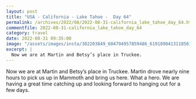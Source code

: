```yaml
---
layout: post
title: "USA - California - Lake Tahoe -  Day 64"
permalink: /archives/2022/08/2022-08-31-california_lake_tahoe_day_64.html
commentfile: 2022-08-31-california_lake_tahoe_day_64
category: travel
date: 2022-08-31 09:35:00
image: "/assets/images/insta/302203849_604794957859486_6191890413118561228_n_17965321108850814.jpg"
excerpt: |
  Now we are at Martin and Betsy’s place in Truckee.
---
```


Now we are at Martin and Betsy’s place in Truckee. Martin drove nearly nine hours to pick us up in Mammoth and bring us here. What a hero. We are having a great time catching up and looking forward to hanging out for a few days.
